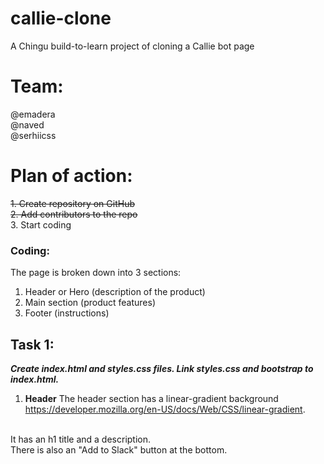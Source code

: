# callie-clone
A Chingu build-to-learn project of cloning a Callie bot page

# Team:
@emadera
<br>
@naved
<br>
@serhiicss

# Plan of action:
~~1. Create repository on GitHub~~
<br>
~~2. Add contributors to the repo~~
<br>
3. Start coding

### Coding:
The page is broken down into 3 sections:
<br>
1. Header or Hero (description of the product)<br>
2. Main section (product features)<br>
3. Footer (instructions)<br>

## Task 1:
***Create index.html and styles.css files. Link styles.css and bootstrap to index.html.***


1. **Header**
The header section has a  linear-gradient background https://developer.mozilla.org/en-US/docs/Web/CSS/linear-gradient.
<br>
It has an h1 title and a description.
<br>
There is also an "Add to Slack" button at the bottom.
<br>

